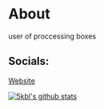 # About
user of proccessing boxes

## Socials:
[Website](https://skbl.ml) <br>



[![5kbl's github stats](https://github-readme-stats.vercel.app/api?username=5kbl&theme=graywhite&show_icons=true)](https://github.com/anuraghazra/github-readme-stats)
